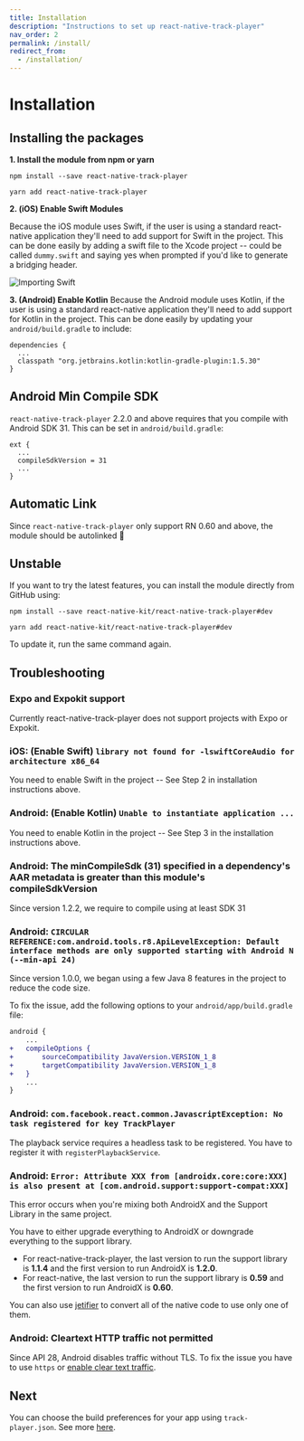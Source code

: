 ```yaml
---
title: Installation
description: "Instructions to set up react-native-track-player"
nav_order: 2
permalink: /install/
redirect_from:
  - /installation/
---
```


# Installation

## Installing the packages
**1. Install the module from npm or yarn**
```
npm install --save react-native-track-player
```

```
yarn add react-native-track-player
```

**2. (iOS) Enable Swift Modules**

Because the iOS module uses Swift, if the user is using a standard react-native application they'll need to add support for Swift in the project. This can be done easily by adding a swift file to the Xcode project -- could be called `dummy.swift` and saying yes when prompted if you'd like to generate a bridging header.

![Importing Swift](https://i.imgur.com/CBqBcWs.png)

**3. (Android) Enable Kotlin**
Because the Android module uses Kotlin, if the user is using a standard react-native application they'll need to add support for Kotlin in the project. This can be done easily by updating your `android/build.gradle` to include:

```
dependencies {
  ...
  classpath "org.jetbrains.kotlin:kotlin-gradle-plugin:1.5.30"
}
```

## Android Min Compile SDK
`react-native-track-player` 2.2.0 and above requires that you compile with Android SDK 31. This can be set in `android/build.gradle`:

```
ext {
  ...
  compileSdkVersion = 31
  ...
}
```

## Automatic Link
Since `react-native-track-player` only support RN 0.60 and above, the module should be autolinked :tada:

## Unstable
If you want to try the latest features, you can install the module directly from GitHub using:

```
npm install --save react-native-kit/react-native-track-player#dev
```

```
yarn add react-native-kit/react-native-track-player#dev
```

To update it, run the same command again.

## Troubleshooting

### Expo and Expokit support
Currently react-native-track-player does not support projects with Expo or Expokit.

### iOS: (Enable Swift) `library not found for -lswiftCoreAudio for architecture x86_64`
You need to enable Swift in the project -- See Step 2 in installation instructions above.

### Android: (Enable Kotlin) `Unable to instantiate application ...`
You need to enable Kotlin in the project -- See Step 3 in the installation instructions above.

### Android: The minCompileSdk (31) specified in a dependency's AAR metadata is greater than this module's compileSdkVersion
Since version 1.2.2, we require to compile using at least SDK 31

### Android: `CIRCULAR REFERENCE:com.android.tools.r8.ApiLevelException: Default interface methods are only supported starting with Android N (--min-api 24)`
Since version 1.0.0, we began using a few Java 8 features in the project to reduce the code size.

To fix the issue, add the following options to your `android/app/build.gradle` file:
```diff
android {
    ...
+   compileOptions {
+       sourceCompatibility JavaVersion.VERSION_1_8
+       targetCompatibility JavaVersion.VERSION_1_8
+   }
    ...
}
```

### Android: `com.facebook.react.common.JavascriptException: No task registered for key TrackPlayer`
The playback service requires a headless task to be registered. You have to register it with `registerPlaybackService`.

### Android: `Error: Attribute XXX from [androidx.core:core:XXX] is also present at [com.android.support:support-compat:XXX]`
This error occurs when you're mixing both AndroidX and the Support Library in the same project.

You have to either upgrade everything to AndroidX or downgrade everything to the support library.


* For react-native-track-player, the last version to run the support library is **1.1.4** and the first version to run AndroidX is **1.2.0**.
* For react-native, the last version to run the support library is **0.59** and the first version to run AndroidX is **0.60**.

You can also use [jetifier](https://github.com/mikehardy/jetifier#usage-for-source-files) to convert all of the native code to use only one of them.

### Android: Cleartext HTTP traffic not permitted

Since API 28, Android disables traffic without TLS. To fix the issue you have to use `https` or [enable clear text traffic](https://stackoverflow.com/a/50834600).

## Next
You can choose the build preferences for your app using `track-player.json`. See more [here](Build-Preferences.md).
